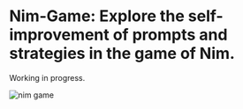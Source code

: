 # Nim-Game: Explore the self-improvement of prompts and strategies in the game of Nim.

Working in progress.

![nim game](https://raw.githubusercontent.com/the-wildwood-valley/nim-game/main/nim.png)
